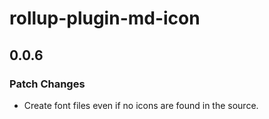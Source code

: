 # rollup-plugin-md-icon

## 0.0.6

### Patch Changes

- Create font files even if no icons are found in the source.
